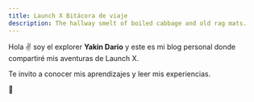 ```yaml
---
title: Launch X Bitácora de viaje
description: The hallway smelt of boiled cabbage and old rag mats.
---
```


Hola ✌️  soy el explorer **Yakin Dario** y este es mi blog personal donde compartiré mis aventuras de Launch X.

Te invito a conocer mis aprendizajes y leer mis experiencias.

🚀
